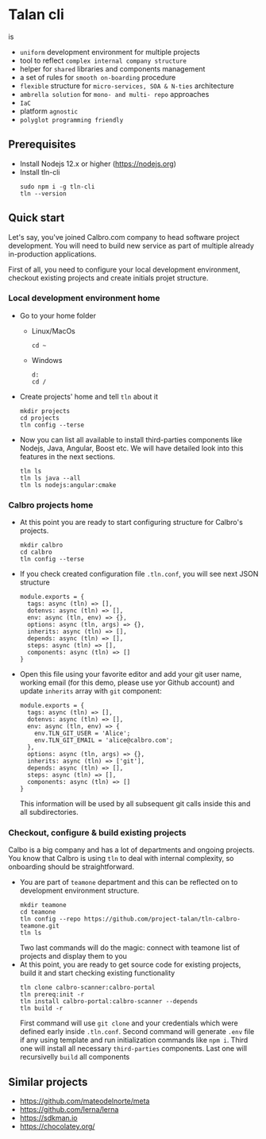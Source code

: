 # Talan cli
is
* `uniform` development environment for multiple projects
* tool to reflect `complex internal company structure`
* helper for `shared` libraries and components management
* a set of rules for `smooth on-boarding` procedure
* `flexible` structure for `micro-services, SOA & N-ties` architecture
* `ambrella solution` for `mono- and multi- repo` approaches
* `IaC`
* platform `agnostic`
* `polyglot programming friendly`

## Prerequisites
* Install Nodejs 12.x or higher (https://nodejs.org)
* Install tln-cli 
  ```
  sudo npm i -g tln-cli
  tln --version
  ```

## Quick start
Let's say, you've joined Calbro.com company to head software project development. You will need to build new service as part of multiple already in-production applications.

First of all, you need to configure your local development environment, checkout existing projects and create initials projet structure.

### Local development environment home
* Go to your home folder
  * Linux/MacOs
    ```
    cd ~
    ```
  * Windows
    ```
    d:
    cd /
    ```

* Create projects' home and tell `tln` about it
  ```
  mkdir projects
  cd projects
  tln config --terse
  ```
* Now you can list all available to install third-parties components like Nodejs, Java, Angular, Boost etc. We will have detailed look into this features in the next sections.
    ```
    tln ls
    tln ls java --all
    tln ls nodejs:angular:cmake
    ```

### Calbro projects home
* At this point you are ready to start configuring structure for Calbro's projects.
  ```
  mkdir calbro
  cd calbro
  tln config --terse
  ```
* If you check created configuration file `.tln.conf`, you will see next JSON structure
  ```
  module.exports = {
    tags: async (tln) => [],
    dotenvs: async (tln) => [],
    env: async (tln, env) => {},
    options: async (tln, args) => {},
    inherits: async (tln) => [],
    depends: async (tln) => [],
    steps: async (tln) => [],
    components: async (tln) => []
  }
  ```
* Open this file using your favorite editor and add your git user name, working email (for this demo, please use yor Github account) and update `inherits` array with `git` component:
  ```
  module.exports = {
    tags: async (tln) => [],
    dotenvs: async (tln) => [],
    env: async (tln, env) => {
      env.TLN_GIT_USER = 'Alice';
      env.TLN_GIT_EMAIL = 'alice@calbro.com';
    },
    options: async (tln, args) => {},
    inherits: async (tln) => ['git'],
    depends: async (tln) => [],
    steps: async (tln) => [],
    components: async (tln) => []
  }
  ```
  This information will be used by all subsequent git calls inside this and all subdirectories.

### Checkout, configure & build existing projects
Calbo is a big company and has a lot of departments and ongoing projects. You know that Calbro is using `tln` to deal with internal complexity, so onboarding should be straightforward.
* You are part of `teamone` department and this can be reflected on to development environment structure.
  ```
  mkdir teamone
  cd teamone
  tln config --repo https://github.com/project-talan/tln-calbro-teamone.git
  tln ls
  ```
  Two last commands will do the magic: connect with teamone list of projects and display them to you
* At this point, you are ready to get source code for existing projects, build it and start checking existing functionality
  ```
  tln clone calbro-scanner:calbro-portal
  tln prereq:init -r
  tln install calbro-portal:calbro-scanner --depends
  tln build -r
  ```
  First command will use `git clone` and your credentials which were defined early inside `.tln.conf`. Second command will generate `.env` file if any using template and run initialization commands like `npm i`. Third one will install all necessary `third-parties` components. Last one will recursivelly `build` all components

## Similar projects
* https://github.com/mateodelnorte/meta
* https://github.com/lerna/lerna
* https://sdkman.io
* https://chocolatey.org/
